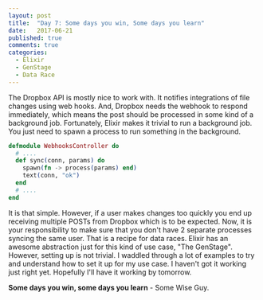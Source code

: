 ```yaml
---
layout: post
title:  "Day 7: Some days you win, Some days you learn"
date:   2017-06-21
published: true
comments: true
categories:
  - Elixir
  - GenStage
  - Data Race
---
```


The Dropbox API is mostly nice to work with. It notifies integrations of file changes using web hooks.
And, Dropbox needs the webhook to respond immediately, which means the post should be processed in some kind of a background job.
Fortunately, Elixir makes it trivial to run a background job. You just need to spawn a process to run something in the background.

```elixir
defmodule WebhooksController do
  # ....
  def sync(conn, params) do
    spawn(fn -> process(params) end)
    text(conn, "ok")
  end
  # ....
end
```

It is that simple. However, if a user makes changes too quickly you end up receiving multiple POSTs from Dropbox which is to be expected.
Now, it is your responsibility to make sure that you don't have 2 separate processes syncing the same user. That is a recipe for data races.
Elixir has an awesome abstraction just for this kind of use case, "The GenStage". However, setting up is not trivial. I waddled through a lot of examples
to try and understand how to set it up for my use case. I haven't got it working just right yet. Hopefully I'll have it working by tomorrow.

**Some days you win, some days you learn** - Some Wise Guy.
